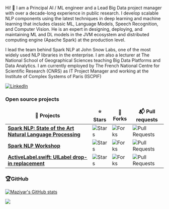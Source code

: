 Hi! 👋 I am a Principal AI / ML engineer and a Lead Big Data project manager with over a decade-long experience in public research. I develop scalable NLP components using the latest techniques in deep learning and machine learning that includes classic ML, Language Models, Speech Recognition, and Computer Vision. He is an expert in designing, deploying, and maintaining ML and DL models in the JVM ecosystem and distributed computing engine (Apache Spark) at the production level.

I lead the team behind Spark NLP at John Snow Labs, one of the most widely used NLP libraries in the enterprise. I am also a lecturer at The National School of Geographical Sciences teaching Big Data Platforms and Data Analytics. I am currently employed by The French National Centre for Scientific Research (CNRS) as IT Project Manager and working at the Institute of Complex Systems of Paris (ISCPIF)

[![LinkedIn](https://img.shields.io/badge/LinkedIn-%230077B5.svg?logo=linkedin&logoColor=white)](https://www.linkedin.com/in/maziyarpanahi/)

<h3>Open source projects</h3>
<table>
  <thead align="center">
    <tr border: none;>
      <td><b>🎁 Projects</b></td>
      <td><b>⭐ Stars</b></td>
      <td><b>🍴 Forks</b></td>
      <td><b>📬 Pull requests</b></td>
    </tr>
  </thead>
  <tbody>
    <tr>
      <td><a href="https://github.com/JohnSnowLabs/spark-nlp"><b>Spark NLP: State of the Art Natural Language Processing</b></a></td>
      <td><img alt="Stars" src="https://img.shields.io/github/stars/JohnSnowLabs/spark-nlp?style=flat-square&labelColor=343b41"/></td>
      <td><img alt="Forks" src="https://img.shields.io/github/forks/JohnSnowLabs/spark-nlp?style=flat-square&labelColor=343b41"/></td>
      <td><img alt="Pull Requests" src="https://img.shields.io/github/issues-pr/JohnSnowLabs/spark-nlp?style=flat-square&labelColor=343b41"/></td>
    </tr>
    <tr>
      <td><a href="https://github.com/JohnSnowLabs/spark-nlp-workshop"><b>Spark NLP Workshop</b></a></td>
      <td><img alt="Stars" src="https://img.shields.io/github/stars/JohnSnowLabs/spark-nlp-workshop?style=flat-square&labelColor=343b41"/></td>
      <td><img alt="Forks" src="https://img.shields.io/github/forks/JohnSnowLabs/spark-nlp-workshop?style=flat-square&labelColor=343b41"/></td>
      <td><img alt="Pull Requests" src="https://img.shields.io/github/issues-pr/JohnSnowLabs/spark-nlp-workshop?style=flat-square&labelColor=343b41"/></td>
    </tr>
    <tr>
      <td><a href="https://github.com/optonaut/ActiveLabel.swift"><b>ActiveLabel.swift: UILabel drop-in replacement</b></a></td>
      <td><img alt="Stars" src="https://img.shields.io/github/stars/optonaut/ActiveLabel.swift?style=flat-square&labelColor=343b41"/></td>
      <td><img alt="Forks" src="https://img.shields.io/github/forks/optonaut/ActiveLabel.swift?style=flat-square&labelColor=343b41"/></td>
      <td><img alt="Pull Requests" src="https://img.shields.io/github/issues-pr/optonaut/ActiveLabel.swift?style=flat-square&labelColor=343b41"/></td>
    </tr>
	  
  </tbody>
</table>

### 🏆GitHub

[![Maziyar's GitHub stats](https://github-readme-stats.vercel.app/api?username=maziyarpanahi&include_all_commits=true&count_private=false&theme=monokai&show_icons=true)](https://github.com/maziyarpanahi)

![](https://github-profile-trophy.vercel.app/?username=maziyarpanahi&theme=monokai&no-frame=false&no-bg=false&margin-w=4)


<!-- #### Visitors (since 15 March 2022)

![Counter](https://count.getloli.com/get/@maziyarpanahi?theme=asoul)
 -->
